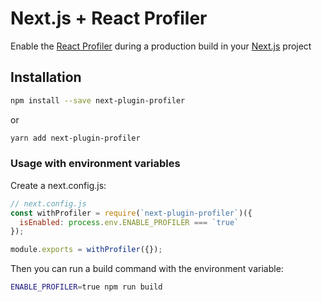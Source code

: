 # Next.js + React Profiler

Enable the [React Profiler](https://reactjs.org/blog/2018/09/10/introducing-the-react-profiler.html) during a production build in your [Next.js](https://nextjs.org/) project

## Installation

```bash
npm install --save next-plugin-profiler
```

or

```bash
yarn add next-plugin-profiler
```

### Usage with environment variables

Create a next.config.js:

```js
// next.config.js
const withProfiler = require(`next-plugin-profiler`)({
  isEnabled: process.env.ENABLE_PROFILER === `true`
});

module.exports = withProfiler({});
```

Then you can run a build command with the environment variable:

```bash
ENABLE_PROFILER=true npm run build
```

